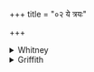 +++
title = "०२ ये त्रयः"

+++

<details><summary>Whitney</summary>

### Translation
2. The three *kālakāñjás* that are set (*śritá*) in the sky like  
gods—all them I called on for aid, for this man's unharmedness.

### Notes
In explaining this verse, the comm. quotes from TB. (i. 1. 2⁴⁻⁶) the  
legend of the Asuras named *kālakāñjá*, whose efforts to reach heaven  
Indra thwarted by a trick, except in the case of two of them, who became  
the heavenly dogs; a corresponding legend is found in MS. i. 6. 9 (p.  
101, l. 1 ff.). The different numbers in our hymn, as regards both dog  
and *kālakāñjas*, are important, and suggest naturally the dog of our  
sky (Canis major or Sirius: so Zimmer, p. 353) and the three stars of  
Orion's belt, pointing directly toward it. The Anukr. does not notice  
the deficiency of a syllable in **a**.
</details>

<details><summary>Griffith</summary>

The three, the Kalakanjas, set aloft in heaven as they were Gods All these I call to be our help and keep this man secure from harm.
</details>
